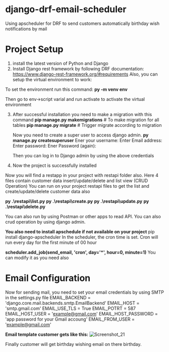 # django-drf-email-scheduler
Using apscheduler for DRF to send customers automatically birthday wish notifications by mail

# Project Setup
1. install the latest version of Python and Django
2. Install Django rest framework by following DRF documentation: 
  https://www.django-rest-framework.org/#requirements
  Also, you can setup the virtual environment to work:

  To set the environment run this command:
  **py -m venv env**

 Then go to env->script varial and run activate to activate the virtual environment

3. After successful installation you need to make a migration with this command
    **pip manage.py makemigrations**  # To make migration for all tables
    **pip manage.py migrate**         # Trigger migrate according to migration

   Now you need to create a super user to access django admin.
   **py manage.py createsuperuser**
   Ener your username: 
   Enter Email address:
   Enter password:
   Ener Password (again):

    Then you can log in to Django admin by using the above credentials

   
5. Now the project is successfully installed

Now you will find a restapp in your project with restapi folder also.
Here 4 files contain customer data insert/update/delete and list view (CRUD Operation)
You can run on your project restapi files to get the list and create/update/delete customer data also

  **py .\restapi\list.py** 
  **py .\restapi\create.py** 
  **py .\restapi\update.py** 
  **py .\restapi\delete.py** 

You can also run by using Postman or other apps to read API.
You can also crud operation by using django admin.


**You also need to install apschedule if not available on your project**
pip install django-apscheduler
In the scheduler, the cron time is set. Cron will run every day for the first minute of 00 hour

**scheduler.add_job(send_email, 'cron', day='*', hour=0, minute=1)**
You can modify it as you need also


# Email Configuration

Now for sending mail, you need to set your email credentials by using SMTP in the settings.py file
EMAIL_BACKEND = 'django.core.mail.backends.smtp.EmailBackend'
EMAIL_HOST = 'smtp.gmail.com'
EMAIL_USE_TLS = True
EMAIL_POTRT = 587
EMAIL_HOST_USER = 'example@gmail.com'
EMAIL_HOST_PASSWORD = 'app password for your Gmail accoung'
EMAIL_FROM_USER = 'example@gmail.com'

**Email template customer gets like this:**
![Screenshot_21](https://github.com/wasim47/django-drf-email-scheduler/assets/20879011/f3918645-de5d-4edd-b06b-881005537c10)



Finally customer will get birthday wishing email on there birthday.
   
